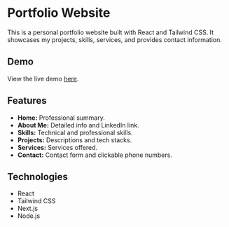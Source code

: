 # Portfolio Website

This is a personal portfolio website built with React and Tailwind CSS. It showcases my projects, skills, services, and provides contact information.

## Demo

View the live demo [here](https://kushandissanayake.netlify.app/).

## Features

- **Home:** Professional summary.
- **About Me:** Detailed info and LinkedIn link.
- **Skills:** Technical and professional skills.
- **Projects:** Descriptions and tech stacks.
- **Services:** Services offered.
- **Contact:** Contact form and clickable phone numbers.

## Technologies

- React
- Tailwind CSS
- Next.js
- Node.js
